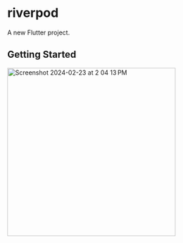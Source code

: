 # riverpod

A new Flutter project.

## Getting Started

<img width="382" alt="Screenshot 2024-02-23 at 2 04 13 PM" src="https://github.com/shoaib-khan895/RiverPod/assets/71784547/de9e61a5-d95f-41ef-b8c1-b176d0ab60bd">
